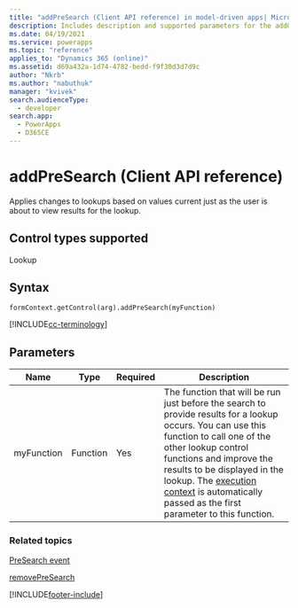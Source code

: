 ```yaml
---
title: "addPreSearch (Client API reference) in model-driven apps| MicrosoftDocs"
description: Includes description and supported parameters for the addOnPreSearch method.
ms.date: 04/19/2021
ms.service: powerapps
ms.topic: "reference"
applies_to: "Dynamics 365 (online)"
ms.assetid: d69a432a-1d74-4782-bedd-f9f30d3d7d9c
author: "Nkrb"
ms.author: "nabuthuk"
manager: "kvivek"
search.audienceType: 
  - developer
search.app: 
  - PowerApps
  - D365CE
---
```

# addPreSearch (Client API reference)

Applies changes to lookups based on values current just as the user is about to view results for the lookup.

## Control types supported

Lookup

## Syntax

`formContext.getControl(arg).addPreSearch(myFunction)`

[!INCLUDE[cc-terminology](../../../../data-platform/includes/cc-terminology.md)]

## Parameters

|Name | Type | Required | Description|
|--|--|--|--|
|myFunction |Function |Yes| The function that will be run just before the search to provide results for a lookup occurs. You can use this function to call one of the other lookup control functions and improve the results to be displayed in the lookup. The [execution context](../../clientapi-execution-context.md) is automatically passed as the first parameter to this function.|

### Related topics

[PreSearch event](../events/PreSearch.md)

[removePreSearch](removePreSearch.md) 




[!INCLUDE[footer-include](../../../../../includes/footer-banner.md)]